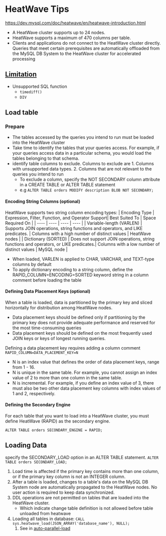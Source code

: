 # HeatWave Tips
https://dev.mysql.com/doc/heatwave/en/heatwave-introduction.html
- A HeatWave cluster supports up to 24 nodes.
- HeatWave supports a maximum of 470 columns per table.
- Clients and applications do not connect to the HeatWave cluster directly. Queries that meet certain prerequisites are automatically offloaded from the MySQL DB System to the HeatWave cluster for accelerated processing

## [Limitation](https://dev.mysql.com/doc/heatwave/en/heatwave-limitations.html)
- Unsupported SQL function
    - `timediff()`
    - `DIV`
## Load table
### Prepare
- The tables accessed by the queries you intend to run must be loaded into the HeatWave cluster
- Take time to identify the tables that your queries access. For example, if your queries access data in a particular schema, you would load the tables belonging to that schema.
- identify table columns to exclude. Columns to exclude are 1. Columns with unsupported data types. 2. Columns that are not relevant to the queries you intend to run
    - To exclude a column, specify the NOT SECONDARY column attribute in a CREATE TABLE or ALTER TABLE statement
    - e.g `ALTER TABLE orders MODIFY description BLOB NOT SECONDARY;`
#### Encoding String Columns (optional)
HeatWave supports two string column encoding types:
| Encoding Type	| Expression, Filter, Function, and Operator Support|	Best Suited To |	Space Required On |
| ----          | ----                                              | ----          | ----                |
| Variable-length (VARLEN) |	Supports JOIN operations, string functions and operators, and LIKE predicates. | Columns with a high number of distinct values | HeatWave nodes |
| Dictionary (SORTED) |	Does not support JOIN operations, string functions and operators, or LIKE predicates.| Columns with a low number of distinct values	| MySQL node |
        
- When loaded, VARLEN is applied to CHAR, VARCHAR, and TEXT-type columns by default
- To apply dictionary encoding to a string column, define the RAPID_COLUMN=ENCODING=SORTED keyword string in a column comment before loading the table

#### Defining Data Placement Keys (optional)
When a table is loaded, data is partitioned by the primary key and sliced horizontally for distribution among HeatWave nodes. 
- Data placement keys should be defined only if partitioning by the primary key does not provide adequate performance and reserved for the most time-consuming queries
- Data placement keys should be defined on the most frequently used JOIN keys or keys of longest running queries.

Defining a data placement key requires adding a column comment `RAPID_COLUMN=DATA_PLACEMENT_KEY=N`
- N is an index value that defines the order of data placement keys, range from 1 - 16.
- N is unique in the same table. For example, you cannot assign an index value of 2 to more than one column in the same table.
- N is incremental. For example, if you define an index value of 3, there must also be two other data placement key columns with index values of 1 and 2, respectively.

#### Defining the Secondary Engine
For each table that you want to load into a HeatWave cluster, you must define HeatWave (RAPID) as the secondary engine.
```
ALTER TABLE orders SECONDARY_ENGINE = RAPID;
```


## Loading Data
specify the SECONDARY_LOAD option in an ALTER TABLE statement. `ALTER TABLE orders SECONDARY_LOAD;`

1. Load time is affected if the primary key contains more than one column, or if the primary key column is not an INTEGER column. 
1. After a table is loaded, changes to a table's data on the MySQL DB System node are automatically propagated to the HeatWave nodes. No user action is required to keep data synchronized. 
1. DDL operations are not permitted on tables that are loaded into the HeatWave cluster.
    - Which indicate change table definition is not allowed before table unloaded from heatwave  
1. Loading all tables in database: `CALL sys.heatwave_load(JSON_ARRAY('database_name'), NULL);`
    1.  See in [auto-parallel-load](https://dev.mysql.com/doc/heatwave/en/auto-parallel-load.html)
